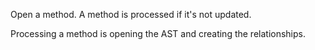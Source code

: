 Open a method. A method is processed if it's not updated.

Processing a method is opening the AST and creating the relationships.